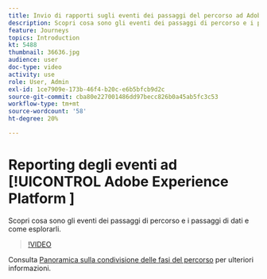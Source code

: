 ```yaml
---
title: Invio di rapporti sugli eventi dei passaggi del percorso ad Adobe Experience Platform
description: Scopri cosa sono gli eventi dei passaggi di percorso e i passaggi di dati e come esplorarli.
feature: Journeys
topics: Introduction
kt: 5488
thumbnail: 36636.jpg
audience: user
doc-type: video
activity: use
role: User, Admin
exl-id: 1ce7909e-173b-46f4-b20c-e6b5bfcb9d2c
source-git-commit: cba80e227001486dd97becc826b0a45ab5fc3c53
workflow-type: tm+mt
source-wordcount: '58'
ht-degree: 20%

---
```


# Reporting degli eventi ad [!UICONTROL Adobe Experience Platform ]

Scopri cosa sono gli eventi dei passaggi di percorso e i passaggi di dati e come esplorarli.

>[!VIDEO](https://video.tv.adobe.com/v/36636?quality=12&learn=on)

Consulta [Panoramica sulla condivisione delle fasi del percorso](https://experienceleague.adobe.com/docs/journeys/using/building-journeys/sharing-journey-steps/sharing-overview.html?lang=en) per ulteriori informazioni.
